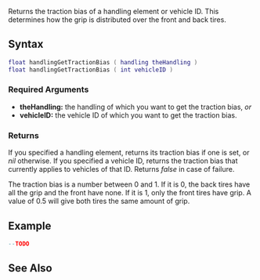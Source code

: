 Returns the traction bias of a handling element or vehicle ID. This determines how the grip is distributed over the front and back tires.

Syntax
------

``` lua
float handlingGetTractionBias ( handling theHandling )
float handlingGetTractionBias ( int vehicleID )
```

### Required Arguments

-   **theHandling:** the handling of which you want to get the traction bias, *or*
-   **vehicleID:** the vehicle ID of which you want to get the traction bias.

### Returns

If you specified a handling element, returns its traction bias if one is set, or *nil* otherwise. If you specified a vehicle ID, returns the traction bias that currently applies to vehicles of that ID. Returns *false* in case of failure.

The traction bias is a number between 0 and 1. If it is 0, the back tires have all the grip and the front have none. If it is 1, only the front tires have grip. A value of 0.5 will give both tires the same amount of grip.

Example
-------

``` lua
--TODO
```

See Also
--------
